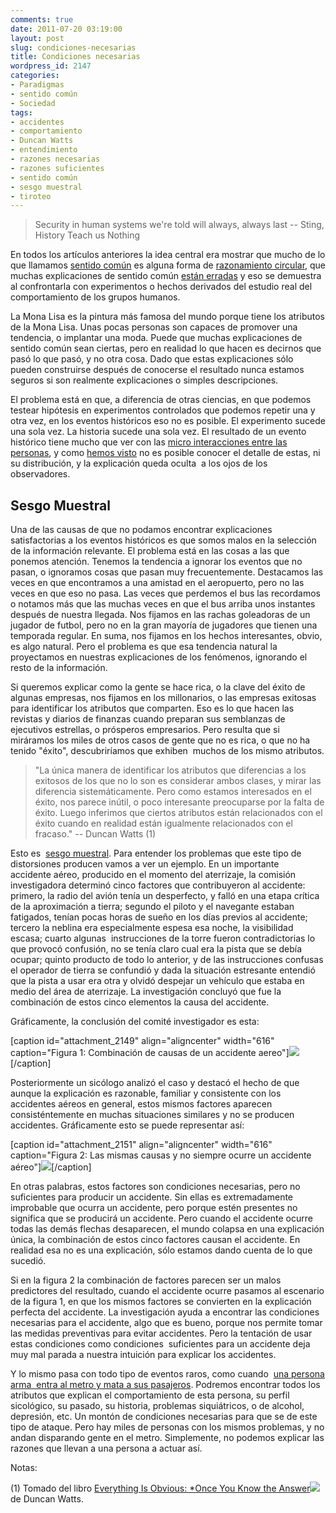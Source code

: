 ```yaml
---
comments: true
date: 2011-07-20 03:19:00
layout: post
slug: condiciones-necesarias
title: Condiciones necesarias
wordpress_id: 2147
categories:
- Paradigmas
- sentido común
- Sociedad
tags:
- accidentes
- comportamiento
- Duncan Watts
- entendimiento
- razones necesarias
- razones suficientes
- sentido común
- sesgo muestral
- tiroteo
---
```


> 

> 
> Security in human systems we're told will always, always last
-- Sting, History Teach us Nothing
> 
> 



En todos los artículos anteriores la idea central era mostrar que mucho de lo que llamamos [sentido común](http://www.lnds.net/blog/2011/06/la-paradoja-del-sentido-comun.html) es alguna forma de [razonamiento circular](http://www.lnds.net/blog/2011/07/razonamiento-circular.html), que muchas explicaciones de sentido común [están erradas](http://www.lnds.net/blog/2011/07/intuicio.html) y eso se demuestra al confrontarla con experimentos o hechos derivados del estudio real del comportamiento de los grupos humanos.

La Mona Lisa es la pintura más famosa del mundo porque tiene los atributos de la Mona Lisa. Unas pocas personas son capaces de promover una tendencia, o implantar una moda. Puede que muchas explicaciones de sentido común sean ciertas, pero en realidad lo que hacen es decirnos que pasó lo que pasó, y no otra cosa. Dado que estas explicaciones sólo pueden construirse después de conocerse el resultado nunca estamos seguros si son realmente explicaciones o simples descripciones.

El problema está en que, a diferencia de otras ciencias, en que podemos testear hipótesis en experimentos controlados que podemos repetir una y otra vez, en los eventos históricos eso no es posible. El experimento sucede una sola vez. La historia sucede una sola vez. El resultado de un evento histórico tiene mucho que ver con las [micro interacciones entre las personas](http://www.lnds.net/blog/2011/07/influencias.html), y como [hemos visto](http://www.lnds.net/blog/2011/07/razonamiento-circular.html) no es posible conocer el detalle de estas, ni su distribución, y la explicación queda oculta  a los ojos de los observadores.


## Sesgo Muestral


Una de las causas de que no podamos encontrar explicaciones satisfactorias a los eventos históricos es que somos malos en la selección de la información relevante. El problema está en las cosas a las que ponemos atención. Tenemos la tendencia a ignorar los eventos que no pasan, o ignoramos cosas que pasan muy frecuentemente. Destacamos las veces en que encontramos a una amistad en el aeropuerto, pero no las veces en que eso no pasa. Las veces que perdemos el bus las recordamos o notamos más que las muchas veces en que el bus arriba unos instantes después de nuestra llegada. Nos fijamos en las rachas goleadoras de un jugador de futbol, pero no en la gran mayoría de jugadores que tienen una temporada regular. En suma, nos fijamos en los hechos interesantes, obvio, es algo natural. Pero el problema es que esa tendencia natural la proyectamos en nuestras explicaciones de los fenómenos, ignorando el resto de la información.

Si queremos explicar como la gente se hace rica, o la clave del éxito de algunas empresas, nos fijamos en los millonarios, o las empresas exitosas para identificar los atributos que comparten. Eso es lo que hacen las revistas y diarios de finanzas cuando preparan sus semblanzas de ejecutivos estrellas, o prósperos empresarios. Pero resulta que si miráramos los miles de otros casos de gente que no es rica, o que no ha tenido "éxito", descubriríamos que exhiben  muchos de los mismo atributos.


> "La única manera de identificar los atributos que diferencias a los exitosos de los que no lo son es considerar ambos clases, y mirar las diferencia sistemáticamente. Pero como estamos interesados en el éxito, nos parece inútil, o poco interesante preocuparse por la falta de éxito. Luego inferimos que ciertos atributos están relacionados con el éxito cuando en realidad están igualmente relacionados con el fracaso." -- Duncan Watts (1)


Esto es  [sesgo muestral](http://es.wikipedia.org/wiki/Sesgo_muestral). Para entender los problemas que este tipo de distorsiones producen vamos a ver un ejemplo. En un importante accidente aéreo, producido en el momento del aterrizaje, la comisión investigadora determinó cinco factores que contribuyeron al accidente: primero, la radio del avión tenía un desperfecto, y falló en una etapa crítica de la aproximación a tierra; segundo el piloto y el navegante estaban fatigados, tenían pocas horas de sueño en los días previos al accidente; tercero la neblina era especialmente espesa esa noche, la visibilidad escasa; cuarto algunas  instrucciones de la torre fueron contradictorias lo que provocó confusión, no se tenía claro cual era la pista que se debía ocupar; quinto producto de todo lo anterior, y de las instrucciones confusas el operador de tierra se confundió y dada la situación estresante entendió que la pista a usar era otra y olvidó despejar un vehículo que estaba en medio del área de aterrizaje. La investigación concluyó que fue la combinación de estos cinco elementos la causa del accidente.

Gráficamente, la conclusión del comité investigador es esta:

[caption id="attachment_2149" align="aligncenter" width="616" caption="Figura 1: Combinación de causas de un accidente aereo"][![](http://www.lnds.net/blog/wp-content/uploads/2011/07/Sesgo2.png)](http://www.lnds.net/blog/wp-content/uploads/2011/07/Sesgo2.png)[/caption]

Posteriormente un sicólogo analizó el caso y destacó el hecho de que aunque la explicación es razonable, familiar y consistente con los accidentes aéreos en general, estos mismos factores aparecen consisténtemente en muchas situaciones similares y no se producen accidentes. Gráficamente esto se puede representar así:

[caption id="attachment_2151" align="aligncenter" width="616" caption="Figura 2: Las mismas causas y no siempre ocurre un accidente aéreo"][![](http://www.lnds.net/blog/wp-content/uploads/2011/07/Sesgo1.png)](http://www.lnds.net/blog/wp-content/uploads/2011/07/Sesgo1.png)[/caption]

En otras palabras, estos factores son condiciones necesarias, pero no suficientes para producir un accidente. Sin ellas es extremadamente improbable que ocurra un accidente, pero porque estén presentes no significa que se producirá un accidente. Pero cuando el accidente ocurre todas las demás flechas desaparecen, el mundo colapsa en una explicación única, la combinación de estos cinco factores causan el accidente. En realidad esa no es una explicación, sólo estamos dando cuenta de lo que sucedió.

Si en la figura 2 la combinación de factores parecen ser un malos predictores del resultado, cuando el accidente ocurre pasamos al escenario de la figura 1, en que los mismos factores se convierten en la explicación perfecta del accidente. La investigación ayuda a encontrar las condiciones necesarias para el accidente, algo que es bueno, porque nos permite tomar las medidas preventivas para evitar accidentes. Pero la tentación de usar estas condiciones como condiciones  suficientes para un accidente deja muy mal parada a nuestra intuición para explicar los accidentes.

Y lo mismo pasa con todo tipo de eventos raros, como cuando  [una persona arma  entra al metro y mata a sus pasajeros](http://www.biobiochile.cl/2011/07/17/al-menos-4-heridos-en-tiroteo-en-estacion-de-metro-plaza-de-maipu-en-santiago.shtml). Podremos encontrar todos los atributos que explican el comportamiento de esta persona, su perfil sicológico, su pasado, su historia, problemas siquiátricos, o de alcohol, depresión, etc. Un montón de condiciones necesarias para que se de este tipo de ataque. Pero hay miles de personas con los mismos problemas, y no andan disparando gente en el metro. Simplemente, no podemos explicar las razones que llevan a una persona a actuar así.



Notas:

(1) Tomado del libro [Everything Is Obvious: *Once You Know the Answer](http://www.amazon.com/gp/product/0385531680/ref=as_li_qf_sp_asin_tl?ie=UTF8&tag=lanaturaledel-20&linkCode=as2&camp=217145&creative=399373&creativeASIN=0385531680)![](http://www.assoc-amazon.com/e/ir?t=lanaturaledel-20&l=as2&o=1&a=0385531680&camp=217145&creative=399373) de Duncan Watts.


